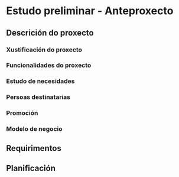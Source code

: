 # Estudo preliminar - Anteproxecto

## Descrición do proxecto

### Xustificación do proxecto

### Funcionalidades do proxecto

### Estudo de necesidades

### Persoas destinatarias

### Promoción

### Modelo de negocio

## Requirimentos

## Planificación
